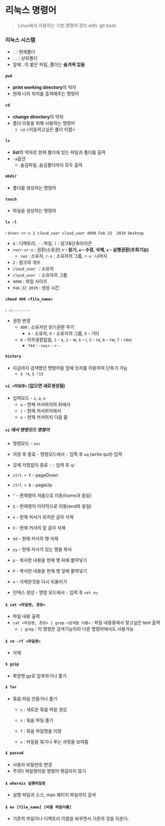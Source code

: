 # 리눅스 명령어

> Linux에서 사용하는 기본 명령어 정리 with. git bash



### 리눅스 시스템

- `.` : 현재폴더
- `..` : 상위폴더
- 앞에 `.`이 붙은 파일, 폴더는 **숨겨져 있음**



#### `pwd`

- **print working directory**의 약자
- 현재 나의 위치를 출력해주는 명령어



#### `cd`

- **change directory**의 약자
- 폴더 이동을 위해 사용하는 명령어
  - `cd` <이동하고싶은 폴더 이름>



#### `ls`

- **list**의 약자로 현재 폴더에 있는 파일과 폴더를 출력
- `-a`옵션
  - 숨김파일, 숨김폴더까지 모두 출력



#### `mkdir`

- 폴더를 생성하는 명령어



#### `touch`

- 파일을 생성하는 명령어



#### `ls -l`

 :   `drwxr-xr-x 2 cloud_user cloud_user 4096 Feb 22  2019 Desktop`

- `d` : 디렉토리,  `-` : 파일,  `l` : 링크&단축아이콘
- `rwxr-xr-x` : 권환(소유권)    **`r` - 읽기,  `w` - 수정, 삭제,  `x` - 실행권환(조회기능)**
  - `rwx` : 소유자,  `r-x` : 소유자의 그룹,  `r-x` : 나머지
- `2` : 링크의 개수
- `cloud_user ` : 소유자
- `cloud_user ` : 소유자의 그룹
- `4096` : 파일 사이즈
- `Feb 22 2019` : 생성 시간



#### `chmod 400 <file_name>`

 : `-r--------`

- 권한 변경
  - `400` : 소유자만 읽기권환 주기
    - `4` - 소유자,  `0` - 소유자의 그룹,  `0` - 기타
  - `0` - 아무권환없음,  `1` - x,  `2` - w,  `4` - r,  `5` - rx,  `6` - rw,  `7` - rwx
    - `744` : `-rwxr--r--`



#### `history`

- 지금까지 검색했던 명령어들 앞에 숫자를 이용하여 단축기 가능
  - `$ !4`,  `$ !13`



#### `vi <파일명>` (없으면 새로생성됨)

- 입력모드 -  `i`, `a`, `o`  
  - `a` - 현재 커서위치의 뒤에서
  - `i` - 현재 커서위치에서
  - `o` - 현재 커서위치 다음 줄



##### `vi` 에서 명령모드 명령어

- 명령모드 - `esc`
- 저장 후 종료 - 명령모드에서 `:` 입력 후 `wq` (write quit) 입력 
- 강제 저장없이 종료 - `:` 입력 후 `q!`

- `ctrl + F` -  pageDown
  
 - `ctrl + B` - pageUp
   
 - `^` - 현재행의 처음으로 이동(home과 동일)
   
 - `$` - 현재행의 마지막으로 이동(end와 동일)
   
 - `x` - 현재 커서가 위치한 글자 삭제
   
 - `X` - 현재 커서의 앞 글자 삭제
   
 - `dd` - 현재 커서의 행 삭제
   
 - `yy` - 현재 커서가 있는 행을 복사
   
 - `p` - 복사한 내용을 현재 행 뒤에 붙여넣기
   
 - `P` - 복사한 내용을 현재 행 앞에 붙여넣기
   
 - `u` - 삭제한것을 다시 되돌리기

- 인덱스 생성 - 명령 모드에서 `:` 입력 후 `set nu`



#### `$ cat <파일명, 경로>`

- 파일 내용 출력
- `cat <파일명, 경로> | grep <검색할 이름>` : 파일 내용중에서 찾고싶은 text 출력
  - `| grep` : 이 명령은 검색기능이라 다른 명령어에서도 사용가능



#### `$ rm -rf <파일명>`

- 삭제



#### `$ gzip`

- 확장명 gz로 압축하거나 풀기



#### `$ Tar`

- 묶음 파일 만들거나 풀기

  - `c` : 새로운 묶음 파일 생성

  - `x` : 묶음 파일 풀기
  - `f` : 묶음 파일명을 지정
  - `v` : 파일을 묶거나 푸는 과정을 보여줌



#### `$ passwd`

- 사용자 비밀번호 변경
- 주의!) 파일명이랑 명령어 헷갈리지 않기



#### `$ whereis 실행파일명`

- 실행 파일과 소스, man 페이지 파일까지 검색



#### `$ mv [file_name] [바꿀 파일이름]`

- 기존의 파일이나 디렉토리 이름을 바꾸면서 기존의 것을 지운다.